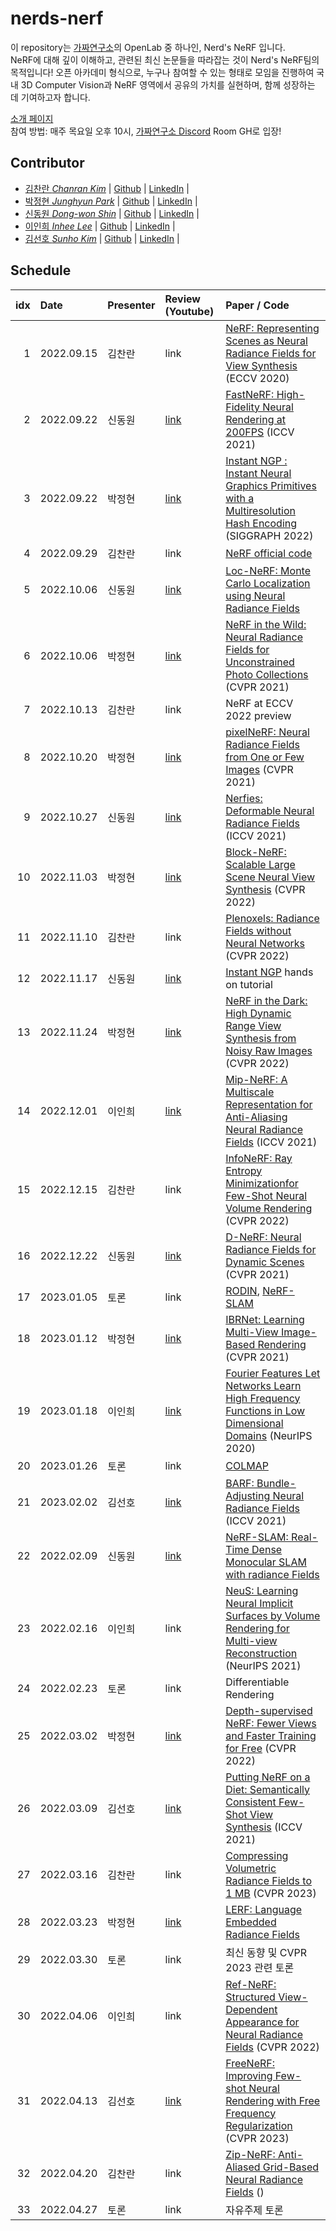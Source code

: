 # nerds-nerf

이 repository는 [가짜연구소](https://pseudo-lab.com)의 OpenLab 중 하나인, Nerd's NeRF 입니다. <br/>
NeRF에 대해 깊이 이해하고, 관련된 최신 논문들을 따라잡는 것이 Nerd's NeRF팀의 목적입니다! 오픈 아카데미 형식으로, 누구나 참여할 수 있는 형태로 모임을 진행하여 국내 3D Computer Vision과 NeRF 영역에서 공유의 가치를 실현하며, 함께 성장하는 데 기여하고자 합니다.

[소개 페이지](https://pseudo-lab.com/Nerd-s-NeRF-2efcb794acbb4a04880d09b162d123aa) <br/>
참여 방법: 매주 목요일 오후 10시, [가짜연구소 Discord](https://discord.gg/sDgnqYWA3G) Room GH로 입장!

## Contributor

- [김찬란 _Chanran Kim_](https://www.youtube.com/channel/UCWnc2XGGO9EqNcuXP-FVsuw) | [Github](https://github.com/seriousran) | [LinkedIn](https://www.linkedin.com/in/chanran-kim/) |
- [박정현 _Junghyun Park_](https://www.youtube.com/channel/UCjNHFyqcXtSLS4vXBa3Nh6A) | [Github](https://github.com/parkjh688) | [LinkedIn](https://www.linkedin.com/in/junghyun-eden/) |
- [신동원 _Dong-won Shin_](https://www.youtube.com/c/SLAMKR) | [Github](https://github.com/dong-won-shin) | [LinkedIn](https://www.linkedin.com/in/dong-won-shin-7a11b2240/) | 
- [이인희 _Inhee Lee_](https://www.youtube.com/@sulwon3902/featured) | [Github](https://github.com/Sulwon-0516) | [LinkedIn](https://www.linkedin.com/in/sulwon/) | 
- [김선호 _Sunho Kim_](https://www.youtube.com/channel/UCe8Q012lKq887dP76COM6eg) | [Github](https://github.com/Philipshrimp) | [LinkedIn](https://www.linkedin.com/in/ssunhokim/) | 

## Schedule

| idx |    Date    | Presenter | Review (Youtube) | Paper / Code |
|----:|:-----------|:----------|:-----------------|:------------ |
| 1   | 2022.09.15 | 김찬란    | link | [NeRF: Representing Scenes as Neural Radiance Fields for View Synthesis](https://arxiv.org/abs/2003.08934) (ECCV 2020) |
| 2   | 2022.09.22 | 신동원    | [link](https://youtu.be/-plCk0IhBGQ) | [FastNeRF: High-Fidelity Neural Rendering at 200FPS](https://ieeexplore.ieee.org/document/9710021) (ICCV 2021) |
| 3   | 2022.09.22 | 박정현    | [link](https://youtu.be/JMl9zkSudyU) | [Instant NGP : Instant Neural Graphics Primitives with a Multiresolution Hash Encoding](https://nvlabs.github.io/instant-ngp/) (SIGGRAPH 2022) |
| 4   | 2022.09.29 | 김찬란    | link | [NeRF official code](https://github.com/bmild/nerf) |
| 5   | 2022.10.06 | 신동원    | [link](https://youtu.be/kN7kIwRBKis) | [Loc-NeRF: Monte Carlo Localization using Neural Radiance Fields](https://arxiv.org/abs/2209.09050) |
| 6   | 2022.10.06 | 박정현    | [link](https://youtu.be/yXjVZ0tBNO8) | [NeRF in the Wild: Neural Radiance Fields for Unconstrained Photo Collections](https://arxiv.org/abs/2008.02268) (CVPR 2021) |
| 7   | 2022.10.13 | 김찬란    | link | NeRF at ECCV 2022 preview |
| 8   | 2022.10.20 | 박정현    | [link](https://youtu.be/RWOp8zGcbLI) |[pixelNeRF: Neural Radiance Fields from One or Few Images](https://arxiv.org/abs/2012.02190) (CVPR 2021)  |
| 9   | 2022.10.27 | 신동원    | [link](https://youtu.be/Eu7vVwnvkIU) | [Nerfies: Deformable Neural Radiance Fields](https://nerfies.github.io/) (ICCV 2021) |
| 10  | 2022.11.03 | 박정현    | [link](https://www.youtube.com/watch?v=nmM8nknt_bE&t=1202s) | [Block-NeRF: Scalable Large Scene Neural View Synthesis](https://arxiv.org/abs/2202.05263) (CVPR 2022) |
| 11  | 2022.11.10 | 김찬란    | link | [Plenoxels: Radiance Fields without Neural Networks](https://openaccess.thecvf.com/content/CVPR2022/papers/Fridovich-Keil_Plenoxels_Radiance_Fields_Without_Neural_Networks_CVPR_2022_paper.pdf) (CVPR 2022) |
| 12  | 2022.11.17 | 신동원    | [link](https://youtu.be/C9JHhkDJSpM) | [Instant NGP](https://github.com/NVlabs/instant-ngp.git) hands on tutorial  |
| 13  | 2022.11.24 | 박정현    | [link](https://www.youtube.com/watch?v=xq9SNMgQGOA) | [NeRF in the Dark: High Dynamic Range View Synthesis from Noisy Raw Images](https://openaccess.thecvf.com/content/CVPR2022/papers/Mildenhall_NeRF_in_the_Dark_High_Dynamic_Range_View_Synthesis_From_CVPR_2022_paper.pdf) (CVPR 2022) |
| 14  | 2022.12.01 | 이인희    | [link](https://youtu.be/_-fuel5WXSM) | [Mip-NeRF: A Multiscale Representation for Anti-Aliasing Neural Radiance Fields](https://openaccess.thecvf.com/content/ICCV2021/papers/Barron_Mip-NeRF_A_Multiscale_Representation_for_Anti-Aliasing_Neural_Radiance_Fields_ICCV_2021_paper.pdf) (ICCV 2021) |
| 15  | 2022.12.15 | 김찬란    | link | [InfoNeRF: Ray Entropy Minimizationfor Few-Shot Neural Volume Rendering](https://openaccess.thecvf.com/content/CVPR2022/papers/Kim_InfoNeRF_Ray_Entropy_Minimization_for_Few-Shot_Neural_Volume_Rendering_CVPR_2022_paper.pdf) (CVPR 2022) |
| 16  | 2022.12.22 | 신동원    | [link](https://youtu.be/y-4vLEo7hns) | [D-NeRF: Neural Radiance Fields for Dynamic Scenes](https://openaccess.thecvf.com/content/CVPR2021/papers/Pumarola_D-NeRF_Neural_Radiance_Fields_for_Dynamic_Scenes_CVPR_2021_paper.pdf) (CVPR 2021) |
| 17  | 2023.01.05 | 토론    | link | [RODIN](https://www.microsoft.com/en-us/research/publication/rodin-a-generative-model-for-sculpting-3d-digital-avatars-using-diffusion/), [NeRF-SLAM](https://github.com/ToniRV/NeRF-SLAM.git)  |
| 18  | 2023.01.12 | 박정현    | [link](https://www.youtube.com/watch?v=XMu2ujSM8Ik&t=1724s) | [IBRNet: Learning Multi-View Image-Based Rendering](https://arxiv.org/pdf/2102.13090.pdf) (CVPR 2021) |
| 19  | 2023.01.18 | 이인희    | [link](https://youtu.be/R_eVgkBgFBM) | [Fourier Features Let Networks Learn High Frequency Functions in Low Dimensional Domains](https://proceedings.neurips.cc/paper/2020/file/55053683268957697aa39fba6f231c68-Paper.pdf) (NeurIPS 2020) |
| 20  | 2023.01.26 | 토론    | link | [COLMAP](https://github.com/colmap/colmap.git)  |
| 21  | 2023.02.02 | 김선호    | [link](https://www.youtube.com/watch?v=iqEfKA7seNk) | [BARF: Bundle-Adjusting Neural Radiance Fields](https://openaccess.thecvf.com/content/ICCV2021/papers/Lin_BARF_Bundle-Adjusting_Neural_Radiance_Fields_ICCV_2021_paper.pdf) (ICCV 2021) |
| 22  | 2022.02.09 | 신동원    | [link](https://youtu.be/RGHcAnBFJYg) | [NeRF-SLAM: Real-Time Dense Monocular SLAM with radiance Fields](https://arxiv.org/pdf/2210.13641.pdf)  |
| 23  | 2022.02.16 | 이인희    | link | [NeuS: Learning Neural Implicit Surfaces by Volume Rendering for Multi-view Reconstruction](https://arxiv.org/pdf/2210.13641.pdf) (NeurIPS 2021)  |
| 24  | 2022.02.23 | 토론    | link | Differentiable Rendering  |
| 25  | 2022.03.02 | 박정현    | [link](https://youtu.be/dysfF6As_Io) | [Depth-supervised NeRF: Fewer Views and Faster Training for Free](https://arxiv.org/pdf/2107.02791.pdf) (CVPR 2022) |
| 26  | 2022.03.09 | 김선호    | [link](https://youtu.be/pcnTE3gqIoY) | [Putting NeRF on a Diet: Semantically Consistent Few-Shot View Synthesis](https://arxiv.org/pdf/2104.00677.pdf) (ICCV 2021)  |
| 27  | 2022.03.16 | 김찬란    | link | [Compressing Volumetric Radiance Fields to 1 MB](https://arxiv.org/pdf/2211.16386.pdf) (CVPR 2023)  |
| 28  | 2022.03.23 | 박정현    | [link](https://youtu.be/7cwLQ5_O9aw)| [LERF: Language Embedded Radiance Fields](https://arxiv.org/pdf/2303.09553.pdf) |
| 29  | 2022.03.30 | 토론      | link | 최신 동향 및 CVPR 2023 관련 토론 |
| 30  | 2022.04.06 | 이인희    | link | [Ref-NeRF: Structured View-Dependent Appearance for Neural Radiance Fields](https://arxiv.org/pdf/2112.03907) (CVPR 2022) |
| 31  | 2022.04.13 | 김선호    | [link](https://youtu.be/nNHqj23MBKQ)| [FreeNeRF: Improving Few-shot Neural Rendering with Free Frequency Regularization](https://arxiv.org/pdf/2303.07418) (CVPR 2023) |
| 32  | 2022.04.20 | 김찬란    | link | [Zip-NeRF: Anti-Aliased Grid-Based Neural Radiance Fields](https://arxiv.org/pdf/2304.06706) () |
| 33  | 2022.04.27 | 토론      | link | 자유주제 토론 |
